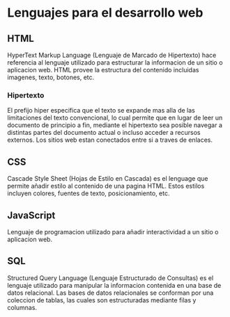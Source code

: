 # Lenguajes para el desarrollo web

## HTML

HyperText Markup Language (Lenguaje de Marcado de Hipertexto) hace referencia al lenguaje utilizado para estructurar la informacion de un sitio o aplicacion web.
HTML provee la estructura del contenido incluidas imagenes, texto, botones, etc.

### Hipertexto

El prefijo hiper especifica que el texto se expande mas alla de las limitaciones del texto convencional, lo cual permite que en lugar de leer un documento de principio a fin, mediante el hipertexto sea posible navegar a distintas partes del documento actual o incluso acceder a recursos externos.
Los sitios web estan conectados entre si a traves de enlaces.

## CSS

Cascade Style Sheet (Hojas de Estilo en Cascada) es el lenguage que permite añadir estilo al contenido de una pagina HTML.
Estos estilos incluyen colores, fuentes de texto, posicionamiento, etc.

## JavaScript

Lenguaje de programacion utilizado para añadir interactividad a un sitio o aplicacion web.

## SQL

Structured Query Language (Lenguaje Estructurado de Consultas) es el lenguaje utilizado para manipular la informacion contenida en una base de datos relacional.
Las bases de datos relacionales se conforman por una coleccion de tablas, las cuales son estructuradas mediante filas y columnas.